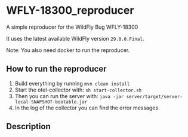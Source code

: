 # WFLY-18300_reproducer
A simple reproducer for the WildFly Bug WFLY-18300

It uses the latest available WildFly version `29.0.0.Final`.

Note: You also need docker to run the reproducer.

## How to run the reproducer
1) Build everything by running `mvn clean install`
2) Start the otel-collector with: `sh start-collector.sh` 
3) Then you can run the server with: `java -jar server/target/server-local-SNAPSHOT-bootable.jar`
4) In the log of the collector you can find the error messages

## Description